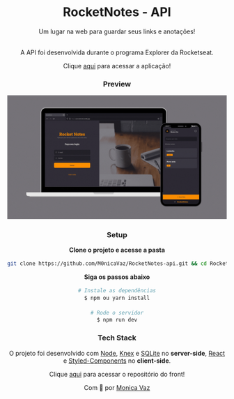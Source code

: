 <div align="center">
<h1>RocketNotes - API</h1>
Um lugar na web para guardar seus links e anotações! 
<br> <br>

A API foi desenvolvida durante o programa Explorer da Rocketseat.

Clique <a href="https://userocketnotes.netlify.app/" target="_blank">aqui</a> para acessar a aplicação!

### Preview

<img src="./GitHub/preview.gif" width="680px" >

### Setup

**Clone o projeto e acesse a pasta**

```bash
git clone https://github.com/M0nicaVaz/RocketNotes-api.git && cd RocketNotes-api
```

**Siga os passos abaixo**

```bash
# Instale as dependências
$ npm ou yarn install

# Rode o servidor
$ npm run dev
```

### Tech Stack

O projeto foi desenvolvido com [Node](https://nodejs.org/en/), [Knex](http://knexjs.org/) e [SQLite](https://www.sqlite.org/index.html) no **server-side**, [React](https://reactjs.org/) e [Styled-Components](https://styled-components.com/) no **client-side**.

Clique <a href="https://github.com/M0nicaVaz/RocketNotes" target="_blank">aqui</a> para acessar o repositório do front!

Com 💜 por <a href="https://www.linkedin.com/in/monica-vaz/" target="_blank"> Monica Vaz </a>

</div>
